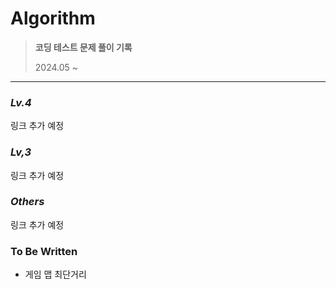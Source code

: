 # Algorithm
> __코딩 테스트 문제 풀이 기록__
> 
> 2024.05 ~
- - -
### *Lv.4*
링크 추가 예정

### *Lv,3*
링크 추가 예정

### *Others*
링크 추가 예정

### To Be Written
- 게임 맵 최단거리
